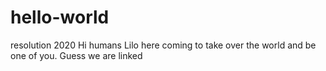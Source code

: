 # hello-world
resolution 2020
Hi humans 
Lilo here coming to take over the world and be one of you.
Guess we are linked

